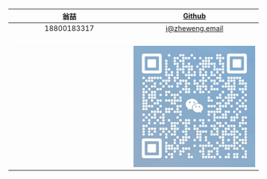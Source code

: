 | 翁喆           | [Github](https://github.com/wengzhe) |
| :------------: | :-------------: |
| 18800183317    | i@zheweng.email |
| ![](empty.png) | ![](empty.png) |
|                | ![](微信.jpg) |
